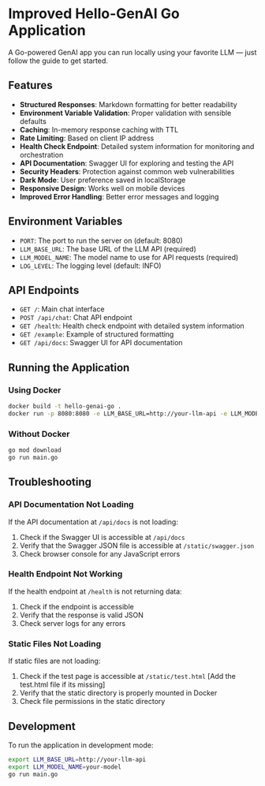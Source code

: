 # Improved Hello-GenAI Go Application

A Go-powered GenAI app you can run locally using your favorite LLM — just follow the guide to get started.

## Features

- **Structured Responses**: Markdown formatting for better readability
- **Environment Variable Validation**: Proper validation with sensible defaults
- **Caching**: In-memory response caching with TTL
- **Rate Limiting**: Based on client IP address
- **Health Check Endpoint**: Detailed system information for monitoring and orchestration
- **API Documentation**: Swagger UI for exploring and testing the API
- **Security Headers**: Protection against common web vulnerabilities
- **Dark Mode**: User preference saved in localStorage
- **Responsive Design**: Works well on mobile devices
- **Improved Error Handling**: Better error messages and logging

## Environment Variables

- `PORT`: The port to run the server on (default: 8080)
- `LLM_BASE_URL`: The base URL of the LLM API (required)
- `LLM_MODEL_NAME`: The model name to use for API requests (required)
- `LOG_LEVEL`: The logging level (default: INFO)

## API Endpoints

- `GET /`: Main chat interface
- `POST /api/chat`: Chat API endpoint
- `GET /health`: Health check endpoint with detailed system information
- `GET /example`: Example of structured formatting
- `GET /api/docs`: Swagger UI for API documentation

## Running the Application

### Using Docker

```bash
docker build -t hello-genai-go .
docker run -p 8080:8080 -e LLM_BASE_URL=http://your-llm-api -e LLM_MODEL_NAME=your-model hello-genai-go
```

### Without Docker

```bash
go mod download
go run main.go
```

## Troubleshooting

### API Documentation Not Loading

If the API documentation at `/api/docs` is not loading:

1. Check if the Swagger UI is accessible at `/api/docs`
2. Verify that the Swagger JSON file is accessible at `/static/swagger.json`
3. Check browser console for any JavaScript errors

### Health Endpoint Not Working

If the health endpoint at `/health` is not returning data:

1. Check if the endpoint is accessible
2. Verify that the response is valid JSON
3. Check server logs for any errors

### Static Files Not Loading

If static files are not loading:

1. Check if the test page is accessible at `/static/test.html` [Add the test.html file if its missing]
2. Verify that the static directory is properly mounted in Docker
3. Check file permissions in the static directory

## Development

To run the application in development mode:

```bash
export LLM_BASE_URL=http://your-llm-api
export LLM_MODEL_NAME=your-model
go run main.go
```

